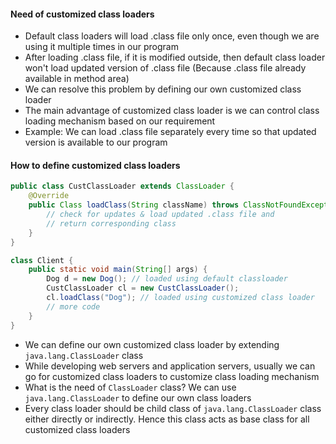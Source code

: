 #### Need of customized class loaders
- Default class loaders will load .class file only once, even though we are using it multiple times in our program
- After loading .class file, if it is modified outside, then default class loader won't load updated version of .class file (Because .class file already available in method area)
- We can resolve this problem by defining our own customized class loader
- The main advantage of customized class loader is we can control class loading mechanism based on our requirement
- Example: We can load .class file separately every time so that updated version is available to our program
#### How to define customized class loaders
```java
public class CustClassLoader extends ClassLoader {
	@Override
	public Class loadClass(String className) throws ClassNotFoundException {
		// check for updates & load updated .class file and 
		// return corresponding class
	}
}

class Client {
	public static void main(String[] args) {
		Dog d = new Dog(); // loaded using default classloader
		CustClassLoader cl = new CustClassLoader();
		cl.loadClass("Dog"); // loaded using customized class loader
		// more code
	}
}
```
- We can define our own customized class loader by extending ```java.lang.ClassLoader``` class
- While developing web servers and application servers, usually we can go for customized class loaders to customize class loading mechanism
- What is the need of ```ClassLoader``` class? We can use ```java.lang.ClassLoader``` to define our own class loaders
- Every class loader should be child class of ```java.lang.ClassLoader``` class either directly or indirectly. Hence this class acts as base class for all customized class loaders